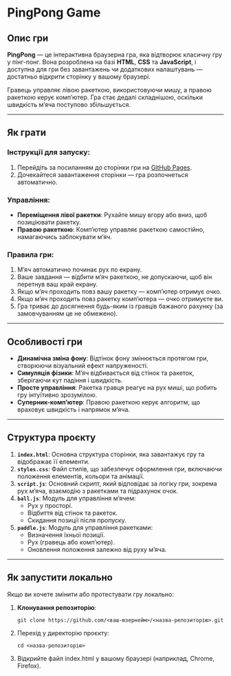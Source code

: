# PingPong Game

## Опис гри

**PingPong** — це інтерактивна браузерна гра, яка відтворює класичну гру у пінг-понг. Вона розроблена на базі **HTML**, **CSS** та **JavaScript**, і доступна для гри без завантажень чи додаткових налаштувань — достатньо відкрити сторінку у вашому браузері. 

Гравець управляє лівою ракеткою, використовуючи мишу, а правою ракеткою керує комп’ютер. Гра стає дедалі складнішою, оскільки швидкість м’яча поступово збільшується.

---

## Як грати

### Інструкції для запуску:

1. Перейдіть за посиланням до сторінки гри на [GitHub Pages](https://illyakravchuk.github.io/supergames/game_pong/index.html). 
2. Дочекайтеся завантаження сторінки — гра розпочнеться автоматично.

### Управління:

- **Переміщення лівої ракетки**: Рухайте мишу вгору або вниз, щоб позиціювати ракетку.
- **Правою ракеткою**: Комп’ютер управляє ракеткою самостійно, намагаючись заблокувати м’яч.

### Правила гри:

1. М’яч автоматично починає рух по екрану.
2. Ваше завдання — відбити м’яч ракеткою, не допускаючи, щоб він перетнув ваш край екрану.
3. Якщо м’яч проходить повз вашу ракетку — комп’ютер отримує очко.
4. Якщо м’яч проходить повз ракетку комп’ютера — очко отримуєте ви.
5. Гра триває до досягнення будь-яким із гравців бажаного рахунку (за замовчуванням це не обмежено).

---

## Особливості гри

- **Динамічна зміна фону**: Відтінок фону змінюється протягом гри, створюючи візуальний ефект напруженості.
- **Симуляція фізики**: М’яч відбивається від стінок та ракеток, зберігаючи кут падіння і швидкість.
- **Просте управління**: Ракетка гравця реагує на рух миші, що робить гру інтуїтивно зрозумілою.
- **Суперник-комп’ютер**: Правою ракеткою керує алгоритм, що враховує швидкість і напрямок м’яча.

---

## Структура проєкту

1. **`index.html`**: Основна структура сторінки, яка завантажує гру та відображає її елементи.
2. **`styles.css`**: Файл стилів, що забезпечує оформлення гри, включаючи положення елементів, кольори та анімації.
3. **`script.js`**: Основний скрипт, який відповідає за логіку гри, зокрема рух м’яча, взаємодію з ракетками та підрахунок очок.
4. **`ball.js`**: Модуль для управління м’ячем:
   - Рух у просторі.
   - Відбиття від стінок та ракеток.
   - Скидання позиції після пропуску.
5. **`paddle.js`**: Модуль для управління ракетками:
   - Визначення їхньої позиції.
   - Рух (гравець або комп’ютер).
   - Оновлення положення залежно від руху м’яча.

---

## Як запустити локально

Якщо ви хочете змінити або протестувати гру локально:

1. **Клонування репозиторію**:
   ```
   git clone https://github.com/<ваш-юзернейм>/<назва-репозиторію>.git
   ```
2. Перехід у директорію проєкту:
   ```
   cd <назва-репозиторію>
   ```
3. Відкрийте файл index.html у вашому браузері (наприклад, Chrome, Firefox).

